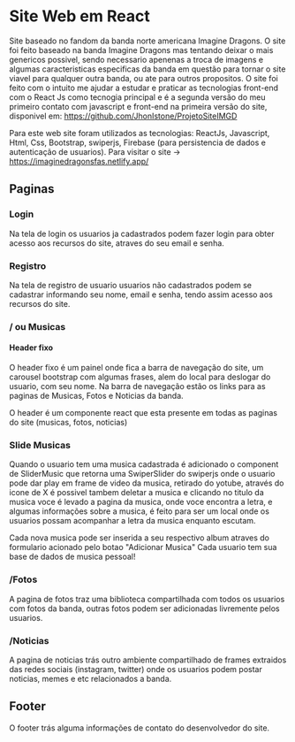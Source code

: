 # Site Web em React

Site baseado no fandom da banda norte americana Imagine Dragons.
O site foi feito baseado na banda Imagine Dragons mas tentando deixar o mais genericos possivel, sendo necessario apenenas a troca de imagens e algumas caracteristicas especificas da banda em questão para tornar o site viavel para qualquer outra banda, ou ate para outros propositos.
O site foi feito com o intuito me ajudar a estudar e praticar as tecnologias front-end com o React Js como tecnogia principal e é a segunda versão do meu primeiro contato com javascript e front-end na primeira versão do site, disponivel em: https://github.com/JhonIstone/ProjetoSiteIMGD

Para este web site foram utilizados as tecnologias: ReactJs, Javascript, Html, Css, Bootstrap, swiperjs, Firebase (para persistencia de dados e autenticação de usuarios).
Para visitar o site -> https://imaginedragonsfas.netlify.app/

## Paginas

### Login

Na tela de login os usuarios ja cadastrados podem fazer login para obter acesso aos recursos do site, atraves do seu email e senha.

### Registro

Na tela de registro de usuario usuarios não cadastrados podem se cadastrar informando seu nome, email e senha, tendo assim acesso aos recursos do site.

### / ou Musicas

#### Header fixo
O header fixo é um painel onde fica a barra de navegação do site, um carousel bootstrap com algumas frases, alem do local para deslogar do usuario, com seu nome.
Na barra de navegação estão os links para as paginas de Musicas, Fotos e Noticias da banda.

O header é um componente react que esta presente em todas as paginas do site (musicas, fotos, noticias)

### Slide Musicas
Quando o usuario tem uma musica cadastrada é adicionado o component de SliderMusic que retorna uma SwiperSlider do swiperjs onde o usuario pode dar play em frame de video da musica, retirado do yotube, através do icone de X é possivel tambem deletar a musica e clicando no titulo da musica voce é levado a pagina da musica, onde voce encontra a letra, e algumas informações sobre a musica, é feito para ser um local onde os usuarios possam acompanhar a letra da musica enquanto escutam.

Cada nova musica pode ser inserida a seu respectivo album atraves do formulario acionado pelo botao "Adicionar Musica"
Cada usuario tem sua base de dados de musica pessoal!

### /Fotos

A pagina de fotos traz uma biblioteca compartilhada com todos os usuarios com fotos da banda, outras fotos podem ser adicionadas livremente pelos usuarios.

### /Noticias

A pagina de noticias trás outro ambiente compartilhado de frames extraidos das redes sociais (instagram, twitter) onde os usuarios podem postar noticias, memes e etc relacionados a banda.

## Footer
O footer trás alguma informações de contato do desenvolvedor do site.
